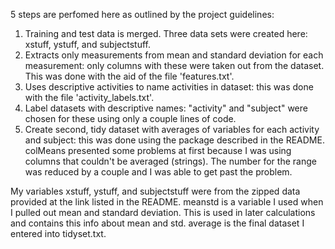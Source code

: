 5 steps are perfomed here as outlined by the project guidelines:

1) Training and test data is merged. Three data sets were created here: xstuff, ystuff, and subjectstuff.
2) Extracts only measurements from mean and standard deviation for each measurement: only columns with these were taken out from the dataset. This was done with the aid of the file 'features.txt'.
3) Uses descriptive activities to name activities in dataset: this was done with the file 'activity_labels.txt'.
4) Label datasets with descriptive names: "activity" and "subject" were chosen for these using only a couple lines of code.
5) Create second, tidy dataset with averages of variables for each activity and subject: this was done using the package described in the README. colMeans presented some problems at first because I was using columns that couldn't be averaged (strings). The number for the range was reduced by a couple and I was able to get past the problem.

My variables xstuff, ystuff, and subjectstuff were from the zipped data provided at the link listed in the README.
meanstd is a variable I used when I pulled out mean and standard deviation. This is used in later calculations and contains this info about mean and std.
average is the final dataset I entered into tidyset.txt.
